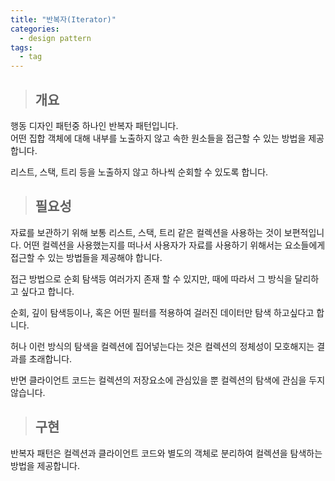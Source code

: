 ```yaml
---
title: "반복자(Iterator)"
categories:
  - design pattern
tags:
  - tag
---
```

> ## 개요

행동 디자인 패턴중 하나인 반복자 패턴입니다.<br>
어떤  집합 객체에 대해 내부를 노출하지 않고 속한 원소들을 접근할 수 있는 방법을 제공합니다.

리스트, 스택, 트리 등을 노출하지 않고 하나씩 순회할 수 있도록 합니다.

> ## 필요성

자료를 보관하기 위해 보통 리스트, 스택, 트리 같은 컬렉션을 사용하는 것이 보편적입니다.
어떤 컬렉션을 사용했는지를 떠나서 사용자가 자료를 사용하기 위해서는 
요소들에게 접근할 수 있는 방법들을 제공해야 합니다.

접근 방법으로 순회 탐색등 여러가지 존재 할 수 있지만,
때에 따라서 그 방식을 달리하고 싶다고 합니다.

순회, 깊이 탐색등이나, 혹은 어떤 필터를 적용하여 걸러진 데이터만 탐색 하고싶다고 합니다.

허나 이런 방식의 탐색을 컬렉션에 집어넣는다는 것은
컬렉션의 정체성이 모호해지는 결과를 초래합니다.

반면 클라이언트 코드는 컬렉션의 저장요소에 관심있을 뿐
컬렉션의 탐색에 관심을 두지 않습니다.
> ## 구현

반복자 패턴은 컬렉션과 클라이언트 코드와 별도의 객체로 분리하여
컬렉션을 탐색하는 방법을 제공합니다.




